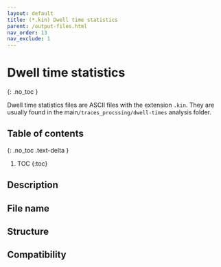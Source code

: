 ```yaml
---
layout: default
title: (*.kin) Dwell time statistics
parent: /output-files.html
nav_order: 13
nav_exclude: 1
---
```



# Dwell time statistics
{: .no_toc }

Dwell time statistics files are ASCII files with the extension `.kin`. They are usually found in the main`/traces_procssing/dwell-times` analysis folder.

## Table of contents
{: .no_toc .text-delta }

1. TOC
{:toc}

## Description

## File name

## Structure

## Compatibility
